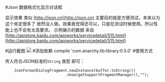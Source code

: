 #Json 数据格式化显示对话框

 显示效果 类似 [http://json.cn](http://json.cn) 
 主要目的就是方便测试，本来以为这个肯定很多了 居然没人做。效果我觉得还可以，只是在测试时候使用。所以性能上也不会有太高要求。
 示例展示的数据 来自 [http://apistore.baidu.com/apiworks/servicedetail/515.html](http://apistore.baidu.com/apiworks/servicedetail/515.html)
 
#运行截图
![](https://raw.githubusercontent.com/AlphaBoom/JsonFormat/master/screenshots/jsonformatdialog.gif)
#添加依赖
     compile 'com.anarchy.lib:library:0.5.0'
#使用方式

传入符合JSON标准的`String` 类型 即可：

        JsonFormatDialogFragment.newInstance(buffer.toString())
                               .show(getSupportFragmentManager(),"");
